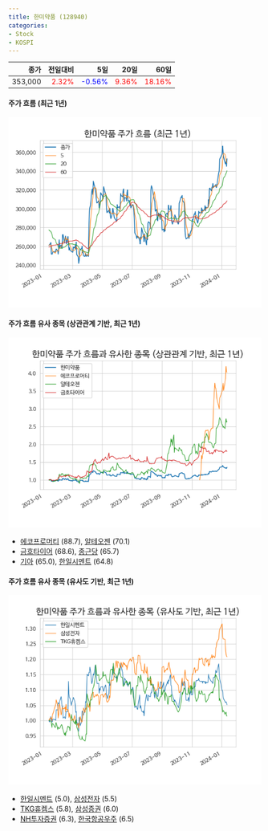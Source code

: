 ```yaml
---
title: 한미약품 (128940)
categories:
- Stock
- KOSPI
---
```


|종가|전일대비|5일|20일|60일|
|---:|-------:|--:|---:|---:|
|353,000|<span style="color: red">2.32%</span>|<span style="color: blue">-0.56%</span>|<span style="color: red">9.36%</span>|<span style="color: red">18.16%</span>|

<!-- more -->

#### 주가 흐름 (최근 1년)
![128940](/assets/images/stock/128940.png)


#### 주가 흐름 유사 종목 (상관관계 기반, 최근 1년)
![128940](/assets/images/stock/128940_corr.png)
- [에코프로머티](/450080/) (88.7), [알테오젠](/196170/) (70.1)
- [금호타이어](/073240/) (68.6), [종근당](/185750/) (65.7)
- [기아](/000270/) (65.0), [한일시멘트](/300720/) (64.8)


#### 주가 흐름 유사 종목 (유사도 기반, 최근 1년)
![128940](/assets/images/stock/128940_sim.png)
- [한일시멘트](/300720/) (5.0), [삼성전자](/005930/) (5.5)
- [TKG휴켐스](/069260/) (5.8), [삼성증권](/016360/) (6.0)
- [NH투자증권](/005940/) (6.3), [한국항공우주](/047810/) (6.5)